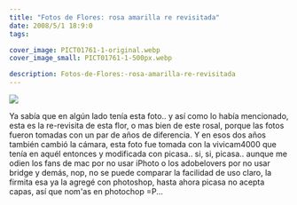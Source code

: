 ```yaml
---
title: "Fotos de Flores: rosa amarilla re revisitada"
date: 2008/5/1 18:9:0
tags: 

cover_image: PICT01761-1-original.webp
cover_image_small: PICT01761-1-500px.webp

description: Fotos-de-Flores:-rosa-amarilla-re-revisitada
---
```



[![](PICT01761-1)](PICT01761-1-original.webp)  
  

Ya sabía que en algún lado tenía esta foto.. y así como lo había mencionado, esta es la re-revisita de esta flor, o mas bien de este rosal, porque las fotos fueron tomadas con un par de años de diferencia. Y en esos dos años también cambió la cámara, esta foto fue tomada con la vivicam4000 que tenía en aquél entonces y modificada con picasa.. si, si, picasa.. aunque me odien los fans de mac por no usar iPhoto o los adobelovers por no usar bridge y demás, nop, no se puede comparar la facilidad de uso claro, la firmita esa ya la agregé con photoshop, hasta ahora picasa no acepta capas, así que nom'as en photochop =P...
